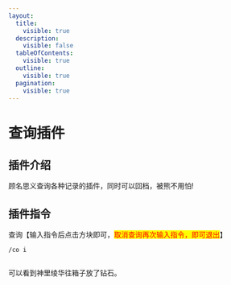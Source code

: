 ```yaml
---
layout:
  title:
    visible: true
  description:
    visible: false
  tableOfContents:
    visible: true
  outline:
    visible: true
  pagination:
    visible: true
---
```


# 查询插件

## 插件介绍

顾名思义查询各种记录的插件，同时可以回档，被熊不用怕!

## 插件指令

查询【输入指令后点击方块即可，<mark style="color:red;">取消查询再次输入指令，即可退出</mark>】

`/co i`

<figure><img src="https://s2.loli.net/2023/12/29/fcQVEW3La6rGRwe.png" alt=""><figcaption></figcaption></figure>

可以看到神里绫华往箱子放了钻石。

<figure><img src="https://s2.loli.net/2023/12/29/yaCnSG3T7Nwlepb.png" alt=""><figcaption></figcaption></figure>
